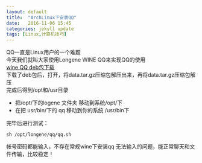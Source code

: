 ```yaml
---
layout: default
title:  "ArchLinux下安装QQ"
date:   2016-11-06 15:45
categories: jekyll update
tags: [Linux,计算机技巧]
---
```

QQ一直是Linux用户的一个难题  
今天我们就叫大家使用Longene WINE QQ来实现QQ的使用  
[wine QQ deb包下载](http://www.longene.org/download/WineQQ7.8-20151109-Longene.deb)  
下载了deb包后，打开，将data.tar.gz压缩包解压出来，再将data.tar.gz压缩包解压  
完成后得到/opt和/usr目录  
- 把/opt/下的logene 文件夹 移动到系统/opt/下  
- 在把 usr/bin/下的 qq 移动到你的系统 /usr/bin下  

完毕后进行测试：
```
sh /opt/longene/qq/qq.sh
```
帐号密码都能输入，不存在常规wine下安装qq 无法输入的问题，能正常聊天和文件传输，比较稳定！  
